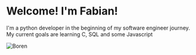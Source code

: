 <!DOCTYPE html>
<head>
</head>

<body>

<h1> Welcome! I'm Fabian! </h1>
<p1> I'm a python developer in the beginning of my software engineer
    journey. My current goals are learning C, SQL and some Javascript </p1>

<img class="picture"
     src="https://imgur.com/dplw61g"
     alt="Boren">
